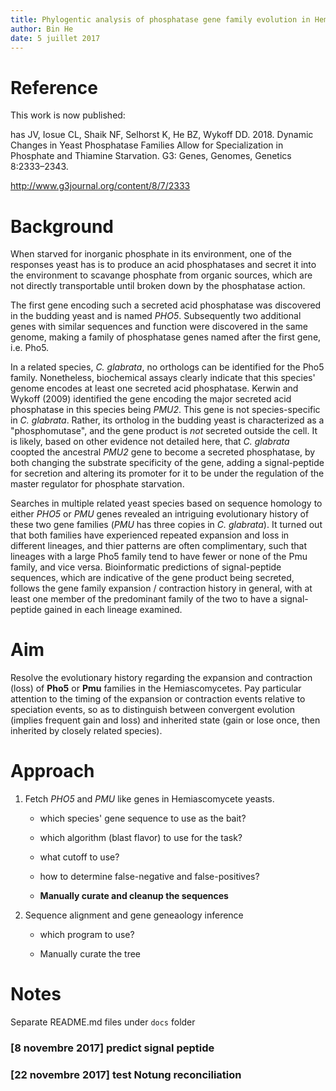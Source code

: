```yaml
---
title: Phylogentic analysis of phosphatase gene family evolution in Hemiascomycetes
author: Bin He
date: 5 juillet 2017
---
```


Reference
=========

This work is now published:

has JV, Iosue CL, Shaik NF, Selhorst K, He BZ, Wykoff DD. 2018. Dynamic Changes in Yeast Phosphatase Families Allow for Specialization in Phosphate and Thiamine Starvation. G3: Genes, Genomes, Genetics 8:2333–2343.

http://www.g3journal.org/content/8/7/2333

Background
==========

When starved for inorganic phosphate in its environment, one of the responses yeast has is to produce an acid phosphatases and secret it into the environment to scavange phosphate from organic sources, which are not directly transportable until broken down by the phosphatase action. 

The first gene encoding such a secreted acid phosphatase was discovered in the budding yeast and is named _PHO5_. Subsequently two additional genes with similar sequences and function were discovered in the same genome, making a family of phosphatase genes named after the first gene, i.e. Pho5. 

In a related species, _C. glabrata_, no orthologs can be identified for the Pho5 family. Nonetheless, biochemical assays clearly indicate that this species' genome encodes at least one secreted acid phosphatase. Kerwin and Wykoff (2009) identified the gene encoding the major secreted acid phosphatase in this species being _PMU2_. This gene is not species-specific in _C. glabrata_. Rather, its ortholog in the budding yeast is characterized as a "phosphomutase", and the gene product is _not_ secreted outside the cell. It is likely, based on other evidence not detailed here, that _C. glabrata_ coopted the ancestral _PMU2_ gene to become a secreted phosphatase, by both changing the substrate specificity of the gene, adding a signal-peptide for secretion and altering its promoter for it to be under the regulation of the master regulator for phosphate starvation.

Searches in multiple related yeast species based on sequence homology to either _PHO5_ or _PMU_ genes revealed an intriguing evolutionary history of these two gene families (_PMU_ has three copies in _C. glabrata_). It turned out that both families have experienced repeated expansion and loss in different lineages, and thier patterns are often complimentary, such that lineages with a large Pho5 family tend to have fewer or none of the Pmu family, and vice versa. Bioinformatic predictions of signal-peptide sequences, which are indicative of the gene product being secreted, follows the gene family expansion / contraction history in general, with at least one member of the predominant family of the two to have a signal-peptide gained in each lineage examined.

Aim
===

Resolve the evolutionary history regarding the expansion and contraction (loss) of **Pho5** or **Pmu** families in the Hemiascomycetes. Pay particular attention to the timing of the expansion or contraction events relative to speciation events, so as to distinguish between convergent evolution (implies frequent gain and loss) and inherited state (gain or lose once, then inherited by closely related species).

Approach
========

1. Fetch _PHO5_ and _PMU_ like genes in Hemiascomycete yeasts. 

    * which species' gene sequence to use as the bait?
	* which algorithm (blast flavor) to use for the task?
	* what cutoff to use?
	* how to determine false-negative and false-positives?
	
    * **Manually curate and cleanup the sequences**

1. Sequence alignment and gene geneaology inference

	* which program to use?

	* Manually curate the tree


Notes
=====

Separate README.md files under `docs` folder

### [8 novembre 2017] predict signal peptide

### [22 novembre 2017] test Notung reconciliation
